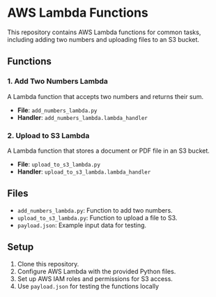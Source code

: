 # AWS Lambda Functions

This repository contains AWS Lambda functions for common tasks, including adding two numbers and uploading files to an S3 bucket.

## Functions

### 1. Add Two Numbers Lambda
A Lambda function that accepts two numbers and returns their sum.

- **File**: `add_numbers_lambda.py`
- **Handler**: `add_numbers_lambda.lambda_handler`

### 2. Upload to S3 Lambda
A Lambda function that stores a document or PDF file in an S3 bucket.

- **File**: `upload_to_s3_lambda.py`
- **Handler**: `upload_to_s3_lambda.lambda_handler`

## Files

- `add_numbers_lambda.py`: Function to add two numbers.
- `upload_to_s3_lambda.py`: Function to upload a file to S3.
- `payload.json`: Example input data for testing.

## Setup

1. Clone this repository.
2. Configure AWS Lambda with the provided Python files.
3. Set up AWS IAM roles and permissions for S3 access.
4. Use `payload.json` for testing the functions locally
